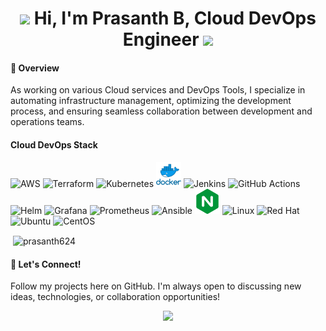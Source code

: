 <h1 align="center"><img src="https://user-images.githubusercontent.com/42378118/110234147-e3259600-7f4e-11eb-95be-0c4047144dea.gif" width="30"> Hi, I'm Prasanth B, Cloud DevOps Engineer <img src="https://emojis.slackmojis.com/emojis/images/1531849430/4246/blob-sunglasses.gif?1531849430" width="30"/></h1>

#### 🌟 Overview
As working on various Cloud services and DevOps Tools, I specialize in automating infrastructure management, optimizing the development process, and ensuring seamless collaboration between development and operations teams.

#### Cloud DevOps Stack
<p align="left"><img src="https://www.vectorlogo.zone/logos/amazon_aws/amazon_aws-icon.svg" alt="AWS" title="AWS" width="40" height="40"/>
        <img src="https://www.vectorlogo.zone/logos/terraformio/terraformio-icon.svg" alt="Terraform" title="Terraform" width="40" height="40"/>
        <img src="https://www.vectorlogo.zone/logos/kubernetes/kubernetes-icon.svg" alt="Kubernetes" title="Kubernetes" width="40" height="40"/>
        <img src="https://raw.githubusercontent.com/github/explore/80688e429a7d4ef2fca1e82350fe8e3517d3494d/topics/docker/docker.png" alt="Docker" title="Docker" width="40" height="40"/>
        <img src="https://www.vectorlogo.zone/logos/jenkins/jenkins-icon.svg" alt="Jenkins" title="Jenkins" width="40" height="40"/>
        <img src="https://icon.icepanel.io/Technology/svg/GitHub-Actions.svg" alt="GitHub Actions" title="GitHub Actions" width="40" height="40"/>        
        <img src="https://www.vectorlogo.zone/logos/helmsh/helmsh-icon.svg" alt="Helm" title="Helm" width="40" height="40"/>
        <img src="https://www.vectorlogo.zone/logos/grafana/grafana-icon.svg" alt="Grafana" title="Grafana" width="40" height="40"/>
        <img src="https://www.vectorlogo.zone/logos/prometheusio/prometheusio-icon.svg" alt="Prometheus" title="Prometheus" width="40" height="40"/>
        <img src="https://www.vectorlogo.zone/logos/ansible/ansible-icon.svg" alt="Ansible" title="Ansible" width="40" height="40"/>
        <img src="https://raw.githubusercontent.com/github/explore/85cceaeeaf993ca35664dc37ea24f9237fbbfc14/topics/nginx/nginx.png" alt="Nginx" title="Nginx" width="40" height="40"/>
        <img src="https://brandlogos.net/wp-content/uploads/2020/03/Linux-logo.png" alt="Linux" title="Linux" width="40" height="40"/>
        <img src="https://upload.wikimedia.org/wikipedia/commons/d/d8/Red_Hat_logo.svg" alt="Red Hat" title="Red Hat" width="40" height="40"/>
        <img src="https://www.vectorlogo.zone/logos/ubuntu/ubuntu-icon.svg" alt="Ubuntu" title="Ubuntu" width="40" height="40"/>
        <img src="https://www.vectorlogo.zone/logos/centos/centos-icon.svg" alt="CentOS" title="CentOS" width="40" height="40"/> </p>
<p>&nbsp;<img align="center" src="https://github-readme-stats.vercel.app/api?username=prasanth624&show_icons=true&hide=stars,issues" alt="prasanth624" /></p>

#### 🤝 Let's Connect!
Follow my projects here on GitHub. I'm always open to discussing new ideas, technologies, or collaboration opportunities!

<p align="center">
  <img src="https://capsule-render.vercel.app/api?type=waving&color=gradient&height=60&section=footer"/>
</p>

